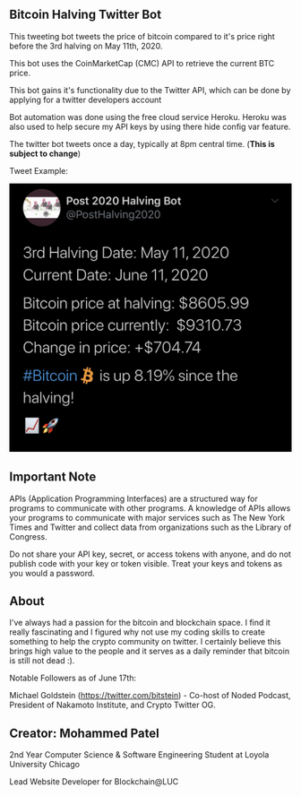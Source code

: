 ## Bitcoin Halving Twitter Bot


This tweeting bot tweets the price of bitcoin compared to it's price right before the 3rd halving
on May 11th, 2020.

This bot uses the CoinMarketCap (CMC) API to retrieve the current BTC price.

This bot gains it's functionality due to the Twitter API, which can be done by applying for a twitter developers account


Bot automation was done using the free cloud service Heroku. Heroku was also used to help secure my API keys by using there
hide config var feature.


The twitter bot tweets once a day, typically at 8pm central time. (**This is subject to change**)

Tweet Example:

![Tweet Example](NewTweetEx.jpeg)



## Important Note


APIs (Application Programming Interfaces) are a structured way for programs to communicate with other programs. A knowledge of APIs allows your programs to communicate with major services such as The New York Times and Twitter and collect data from organizations such as the Library of Congress. 

Do not share your API key, secret, or access tokens with anyone, and do not publish code with your key or token visible. Treat your keys and tokens as you would a password.



## About

I've always had a passion for the bitcoin and blockchain space. I find it really fascinating and I figured why not use my coding skills to create something to help the crypto community on twitter. I certainly believe this brings high value to the people and it serves as a daily reminder that bitcoin is still not dead :).


Notable Followers as of June 17th:

Michael Goldstein (https://twitter.com/bitstein) - Co-host of Noded Podcast, President of Nakamoto Institute, and Crypto Twitter OG.


Creator: Mohammed Patel
--

2nd Year Computer Science & Software Engineering Student at Loyola University Chicago

Lead Website Developer for Blockchain@LUC



